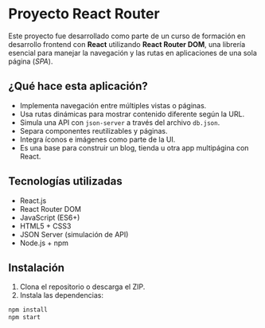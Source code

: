 # Proyecto React Router 

Este proyecto fue desarrollado como parte de un curso de formación en desarrollo frontend con **React** utilizando **React Router DOM**, una librería esencial para manejar la navegación y las rutas en aplicaciones de una sola página (*SPA*).

## ¿Qué hace esta aplicación?

- Implementa navegación entre múltiples vistas o páginas.
- Usa rutas dinámicas para mostrar contenido diferente según la URL.
- Simula una API con `json-server` a través del archivo `db.json`.
- Separa componentes reutilizables y páginas.
- Integra íconos e imágenes como parte de la UI.
- Es una base para construir un blog, tienda u otra app multipágina con React.

##  Tecnologías utilizadas

- React.js
- React Router DOM
- JavaScript (ES6+)
- HTML5 + CSS3
- JSON Server (simulación de API)
- Node.js + npm

##  Instalación

1. Clona el repositorio o descarga el ZIP.
2. Instala las dependencias:

```bash
npm install
npm start
```
